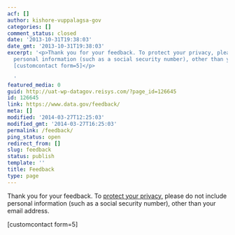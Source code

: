 ```yaml
---
acf: []
author: kishore-vuppalagsa-gov
categories: []
comment_status: closed
date: '2013-10-31T19:38:03'
date_gmt: '2013-10-31T19:38:03'
excerpt: '<p>Thank you for your feedback. To protect your privacy, please do not include
  personal information (such as a social security number), other than your email address.
  [customcontact form=5]</p>

  '
featured_media: 0
guid: http://uat-wp-datagov.reisys.com/?page_id=126645
id: 126645
link: https://www.data.gov/feedback/
meta: []
modified: '2014-03-27T12:25:03'
modified_gmt: '2014-03-27T16:25:03'
permalink: /feedback/
ping_status: open
redirect_from: []
slug: feedback
status: publish
template: ''
title: Feedback
type: page
---
```

Thank you for your feedback. To [protect your privacy,](http://www.data.gov/privacy-policy) please do not include personal information (such as a social security number), other than your email address.


[customcontact form=5]


